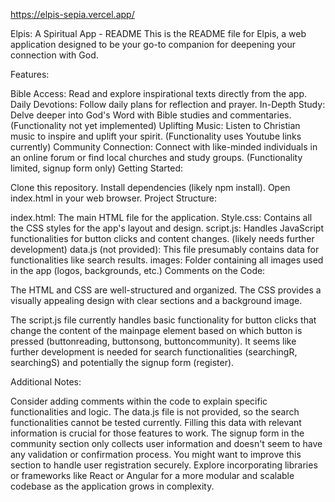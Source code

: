 https://elpis-sepia.vercel.app/

Elpis: A Spiritual App - README
This is the README file for Elpis, a web application designed to be your go-to companion for deepening your connection with God.

Features:

Bible Access: Read and explore inspirational texts directly from the app.
Daily Devotions: Follow daily plans for reflection and prayer.
In-Depth Study: Delve deeper into God's Word with Bible studies and commentaries. (Functionality not yet implemented)
Uplifting Music: Listen to Christian music to inspire and uplift your spirit. (Functionality uses Youtube links currently)
Community Connection: Connect with like-minded individuals in an online forum or find local churches and study groups. (Functionality limited, signup form only)
Getting Started:

Clone this repository.
Install dependencies (likely npm install).
Open index.html in your web browser.
Project Structure:

index.html: The main HTML file for the application.
Style.css: Contains all the CSS styles for the app's layout and design.
script.js: Handles JavaScript functionalities for button clicks and content changes. (likely needs further development)
data.js (not provided): This file presumably contains data for functionalities like search results.
images: Folder containing all images used in the app (logos, backgrounds, etc.)
Comments on the Code:

The HTML and CSS are well-structured and organized. The CSS provides a visually appealing design with clear sections and a background image.

The script.js file currently handles basic functionality for button clicks that change the content of the mainpage element based on which button is pressed (buttonreading, buttonsong, buttoncommunity). It seems like further development is needed for search functionalities (searchingR, searchingS) and potentially the signup form (register).

Additional Notes:

Consider adding comments within the code to explain specific functionalities and logic.
The data.js file is not provided, so the search functionalities cannot be tested currently. Filling this data with relevant information is crucial for those features to work.
The signup form in the community section only collects user information and doesn't seem to have any validation or confirmation process. You might want to improve this section to handle user registration securely.
Explore incorporating libraries or frameworks like React or Angular for a more modular and scalable codebase as the application grows in complexity.
